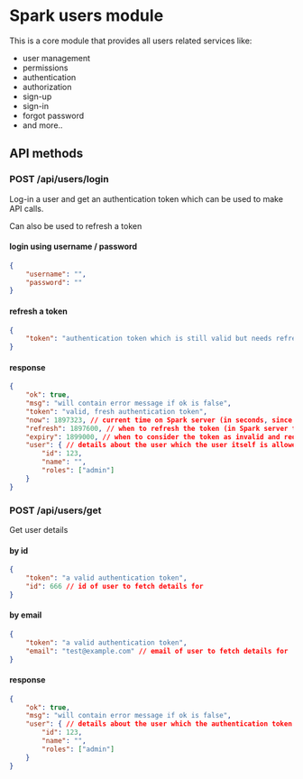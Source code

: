 # Spark users module

This is a core module that provides all users related services like:

* user management
* permissions
* authentication
* authorization
* sign-up
* sign-in
* forgot password
* and more..

## API methods

### POST /api/users/login

Log-in a user and get an authentication token which can be used to make API calls.

Can also be used to refresh a token 

#### login using username / password
```json
{
    "username": "",
    "password": ""
}
```
#### refresh a token
```json
{
    "token": "authentication token which is still valid but needs refresh"
}
```
#### response
```json
{
    "ok": true,
    "msg": "will contain error message if ok is false",
    "token": "valid, fresh authentication token",
    "now": 1897323, // current time on Spark server (in seconds, since unix epoch)
    "refresh": 1897600, // when to refresh the token (in Spark server time, seconds since unix epoch)
    "expiry": 1899000, // when to consider the token as invalid and require another login (in Spark server time, seconds since unix epoch)
    "user": { // details about the user which the user itself is allowed to see
        "id": 123,
        "name": "",
        "roles": ["admin"]
    }
}
```

### POST /api/users/get

Get user details

#### by id
```json
{
    "token": "a valid authentication token",
    "id": 666 // id of user to fetch details for
}
```

#### by email
```json
{
    "token": "a valid authentication token",
    "email": "test@example.com" // email of user to fetch details for
}
```

#### response
```json
{
    "ok": true,
    "msg": "will contain error message if ok is false",
    "user": { // details about the user which the authentication token is allowed to view
        "id": 123,
        "name": "",
        "roles": ["admin"]
    }
}
```
